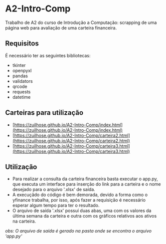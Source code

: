 # A2-Intro-Comp
Trabalho de A2 do curso de Introdução a Computação: scrapping de uma página web para avaliação de uma carteira financeira.

## Requisitos
É necessário ter as seguintes bibliotecas:
* tkinter
* openpyxl   
* pandas
* validators
* qrcode
* requests
* datetime 

## Carteiras para utilização
* [https://zuilhose.github.io/A2-Intro-Comp/index.html](https://zuilhose.github.io/A2-Intro-Comp/index.html)
* [https://zuilhose.github.io/A2-Intro-Comp/carteira2.html](https://zuilhose.github.io/A2-Intro-Comp/carteira2.html)
* [https://zuilhose.github.io/A2-Intro-Comp/carteira3.html](https://zuilhose.github.io/A2-Intro-Comp/carteira3.html)

## Utilização
* Para realizar a consulta da carteira financeira basta executar o app.py, que executa um interface para inserção do link para a carteira e o nome desejado para o arquivo '.xlsx' de saída. 
* A execuçãdo do código é bem demorada, devido a forma como o yfinance trabalha, por isso, após fazer a requisição é necessário esperar algum tempo para ter o resultado.
* O arquivo de saída '.xlsx' possuí duas abas, uma com os valores da última semana da carteira e outra com os gráficos relativos aos ativos na carteira.

*obs: O arquivo de saída é gerado na pasta onde se encontra o arquivo 'app.py'*
